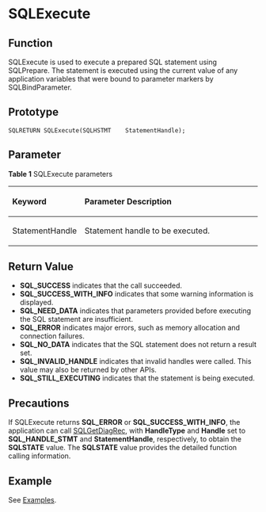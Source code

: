 # SQLExecute<a name="EN-US_TOPIC_0242371446"></a>

## Function<a name="en-us_topic_0238272892_en-us_topic_0237120422_en-us_topic_0059778182_sab94d410ef5f4a509e8d2881ec7373e7"></a>

SQLExecute is used to execute a prepared SQL statement using SQLPrepare. The statement is executed using the current value of any application variables that were bound to parameter markers by SQLBindParameter.

## Prototype<a name="en-us_topic_0238272892_en-us_topic_0237120422_en-us_topic_0059778182_se7599e2d01c7423e9560a92d77e7f485"></a>

```
SQLRETURN SQLExecute(SQLHSTMT    StatementHandle);
```

## Parameter<a name="en-us_topic_0238272892_en-us_topic_0237120422_en-us_topic_0059778182_s2f725c8885a54047b1c851581a5cfb20"></a>

**Table  1**  SQLExecute parameters

<a name="en-us_topic_0238272892_en-us_topic_0237120422_en-us_topic_0059778182_t273b6621863d447d83d4abfa8022d0d8"></a>
<table><thead align="left"><tr id="en-us_topic_0238272892_en-us_topic_0237120422_en-us_topic_0059778182_r307958bad12a44e392db7fbb6af50301"><th class="cellrowborder" valign="top" width="23.580000000000002%" id="mcps1.2.3.1.1"><p id="en-us_topic_0238272892_en-us_topic_0237120422_en-us_topic_0059778182_a2bf3d610f4ba41d3ba42d42367ef7169"><a name="en-us_topic_0238272892_en-us_topic_0237120422_en-us_topic_0059778182_a2bf3d610f4ba41d3ba42d42367ef7169"></a><a name="en-us_topic_0238272892_en-us_topic_0237120422_en-us_topic_0059778182_a2bf3d610f4ba41d3ba42d42367ef7169"></a><strong id="en-us_topic_0238272892_en-us_topic_0237120422_en-us_topic_0059778182_af4475977916c484c958035d7e218a430"><a name="en-us_topic_0238272892_en-us_topic_0237120422_en-us_topic_0059778182_af4475977916c484c958035d7e218a430"></a><a name="en-us_topic_0238272892_en-us_topic_0237120422_en-us_topic_0059778182_af4475977916c484c958035d7e218a430"></a>Keyword</strong></p>
</th>
<th class="cellrowborder" valign="top" width="76.42%" id="mcps1.2.3.1.2"><p id="en-us_topic_0238272892_en-us_topic_0237120422_en-us_topic_0059778182_add57a1dc45d74987a5c7310f1484e1fd"><a name="en-us_topic_0238272892_en-us_topic_0237120422_en-us_topic_0059778182_add57a1dc45d74987a5c7310f1484e1fd"></a><a name="en-us_topic_0238272892_en-us_topic_0237120422_en-us_topic_0059778182_add57a1dc45d74987a5c7310f1484e1fd"></a><strong id="en-us_topic_0238272892_en-us_topic_0237120422_en-us_topic_0059778182_en-us_topic_0058965164_b410532714330"><a name="en-us_topic_0238272892_en-us_topic_0237120422_en-us_topic_0059778182_en-us_topic_0058965164_b410532714330"></a><a name="en-us_topic_0238272892_en-us_topic_0237120422_en-us_topic_0059778182_en-us_topic_0058965164_b410532714330"></a>Parameter Description</strong></p>
</th>
</tr>
</thead>
<tbody><tr id="en-us_topic_0238272892_en-us_topic_0237120422_en-us_topic_0059778182_r1710d254c4ea46a4bb7ff750906e746c"><td class="cellrowborder" valign="top" width="23.580000000000002%" headers="mcps1.2.3.1.1 "><p id="en-us_topic_0238272892_en-us_topic_0237120422_en-us_topic_0059778182_a7c3ace89f78b43a49610f0469c371ee1"><a name="en-us_topic_0238272892_en-us_topic_0237120422_en-us_topic_0059778182_a7c3ace89f78b43a49610f0469c371ee1"></a><a name="en-us_topic_0238272892_en-us_topic_0237120422_en-us_topic_0059778182_a7c3ace89f78b43a49610f0469c371ee1"></a>StatementHandle</p>
</td>
<td class="cellrowborder" valign="top" width="76.42%" headers="mcps1.2.3.1.2 "><p id="en-us_topic_0238272892_en-us_topic_0237120422_en-us_topic_0059778182_a92272c99dc784efebbe3125e4ecf3186"><a name="en-us_topic_0238272892_en-us_topic_0237120422_en-us_topic_0059778182_a92272c99dc784efebbe3125e4ecf3186"></a><a name="en-us_topic_0238272892_en-us_topic_0237120422_en-us_topic_0059778182_a92272c99dc784efebbe3125e4ecf3186"></a>Statement handle to be executed.</p>
</td>
</tr>
</tbody>
</table>

## Return Value<a name="en-us_topic_0238272892_en-us_topic_0237120422_en-us_topic_0059778182_s46aaf47ea8e24486b39259cd50dacdf8"></a>

-   **SQL\_SUCCESS**  indicates that the call succeeded.
-   **SQL\_SUCCESS\_WITH\_INFO**  indicates that some warning information is displayed.
-   **SQL\_NEED\_DATA**  indicates that parameters provided before executing the SQL statement are insufficient.
-   **SQL\_ERROR**  indicates major errors, such as memory allocation and connection failures.
-   **SQL\_NO\_DATA**  indicates that the SQL statement does not return a result set.
-   **SQL\_INVALID\_HANDLE**  indicates that invalid handles were called. This value may also be returned by other APIs.
-   **SQL\_STILL\_EXECUTING**  indicates that the statement is being executed.

## Precautions<a name="en-us_topic_0238272892_en-us_topic_0237120422_en-us_topic_0059778182_sbf798ae1ab814ff5aba587d2df01ad12"></a>

If SQLExecute returns  **SQL\_ERROR**  or  **SQL\_SUCCESS\_WITH\_INFO**, the application can call  [SQLGetDiagRec](sqlgetdiagrec.md), with  **HandleType**  and  **Handle**  set to  **SQL\_HANDLE\_STMT**  and  **StatementHandle**, respectively, to obtain the  **SQLSTATE**  value. The  **SQLSTATE**  value provides the detailed function calling information.

## Example<a name="en-us_topic_0238272892_en-us_topic_0237120422_en-us_topic_0059778182_s224798c3974741f3976659ed7d6de926"></a>

See  [Examples](example-odbc.md).


